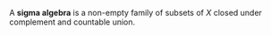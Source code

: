 A **sigma algebra** is a non-empty family of subsets of $X$ closed under complement and countable union.